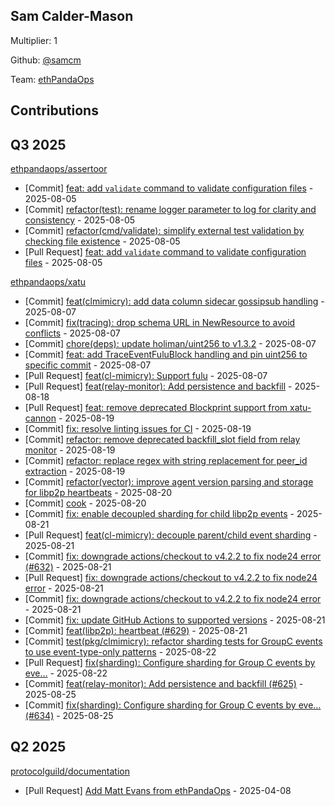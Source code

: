 
## Sam Calder-Mason
Multiplier: 1

Github: [@samcm](https://github.com/samcm)

Team: [ethPandaOps](https://github.com/ethpandaops)

## Contributions

## Q3 2025


[ethpandaops/assertoor](https://github.com/ethpandaops/assertoor)
* [Commit] [feat: add `validate` command to validate configuration files](https://github.com/ethpandaops/assertoor/commit/7d3effdc65b0b73b61f879173351147c31c0733b) - 2025-08-05
* [Commit] [refactor(test): rename logger parameter to log for clarity and consistency](https://github.com/ethpandaops/assertoor/commit/896e71b9b84e32381b91f097a7425247b9373a4e) - 2025-08-05
* [Commit] [refactor(cmd/validate): simplify external test validation by checking file existence](https://github.com/ethpandaops/assertoor/commit/584d74235c048aeb6f00cb1fbde2f9550cdf0d98) - 2025-08-05
* [Pull Request] [feat: add `validate` command to validate configuration files](https://github.com/ethpandaops/assertoor/pull/111) - 2025-08-05

[ethpandaops/xatu](https://github.com/ethpandaops/xatu)
* [Commit] [feat(clmimicry): add data column sidecar gossipsub handling](https://github.com/ethpandaops/xatu/commit/e1b4a6555a3c58052e4b337f7ec06f1dcc3cc67c) - 2025-08-07
* [Commit] [fix(tracing): drop schema URL in NewResource to avoid conflicts](https://github.com/ethpandaops/xatu/commit/ff4074818888463acaae18bb126cb5b824bf064c) - 2025-08-07
* [Commit] [chore(deps): update holiman/uint256 to v1.3.2](https://github.com/ethpandaops/xatu/commit/d5b330a90a1bf9bb21839a808950428cde9ea38c) - 2025-08-07
* [Commit] [feat: add TraceEventFuluBlock handling and pin uint256 to specific commit](https://github.com/ethpandaops/xatu/commit/88c651377d56bb485d2d746e4ab09843eae54921) - 2025-08-07
* [Pull Request] [feat(cl-mimicry): Support fulu](https://github.com/ethpandaops/xatu/pull/620) - 2025-08-07
* [Pull Request] [feat(relay-monitor): Add persistence and backfill](https://github.com/ethpandaops/xatu/pull/625) - 2025-08-18
* [Pull Request] [feat: remove deprecated Blockprint support from xatu-cannon](https://github.com/ethpandaops/xatu/pull/628) - 2025-08-19
* [Commit] [fix: resolve linting issues for CI](https://github.com/ethpandaops/xatu/commit/e5d065304b151b891a534cb1798c74d6142f2f7c) - 2025-08-19
* [Commit] [refactor: remove deprecated backfill_slot field from relay monitor](https://github.com/ethpandaops/xatu/commit/239899aaed124733eab82d22891d39c0db256ea3) - 2025-08-19
* [Commit] [refactor: replace regex with string replacement for peer_id extraction](https://github.com/ethpandaops/xatu/commit/66bb8f4c32932454f381f2e1346a08dca9dd5be9) - 2025-08-19
* [Commit] [refactor(vector): improve agent version parsing and storage for libp2p heartbeats](https://github.com/ethpandaops/xatu/commit/6f3cb6f6c67baad1afacba73f4b5d0879d051784) - 2025-08-20
* [Commit] [cook](https://github.com/ethpandaops/xatu/commit/2c013af0b5a4b476df916c38899a010beedb254f) - 2025-08-20
* [Commit] [fix: enable decoupled sharding for child libp2p events](https://github.com/ethpandaops/xatu/commit/7054abbd20d25d59d118317aa24a850db76a5cc2) - 2025-08-21
* [Pull Request] [feat(cl-mimicry): decouple parent/child event sharding](https://github.com/ethpandaops/xatu/pull/633) - 2025-08-21
* [Commit] [fix: downgrade actions/checkout to v4.2.2 to fix node24 error (#632)](https://github.com/ethpandaops/xatu/commit/cb9f0ba24221398bc641495735a666b2beaa0ee9) - 2025-08-21
* [Pull Request] [fix: downgrade actions/checkout to v4.2.2 to fix node24 error](https://github.com/ethpandaops/xatu/pull/632) - 2025-08-21
* [Commit] [fix: downgrade actions/checkout to v4.2.2 to fix node24 error](https://github.com/ethpandaops/xatu/commit/f446d545ecd88d2d0df8e9f1225295f1a24f104c) - 2025-08-21
* [Commit] [fix: update GitHub Actions to supported versions](https://github.com/ethpandaops/xatu/commit/5bd66286eb06d6e316be8100b40fda400f6b8f80) - 2025-08-21
* [Commit] [feat(libp2p): heartbeat (#629)](https://github.com/ethpandaops/xatu/commit/a20a1efb59ac35ca04a904541bfd394bfdffcee2) - 2025-08-21
* [Commit] [test(pkg/clmimicry): refactor sharding tests for GroupC events to use event-type-only patterns](https://github.com/ethpandaops/xatu/commit/3e15d6d3153b0e9d22b5972f10fcb5366efe1c90) - 2025-08-22
* [Pull Request] [fix(sharding): Configure sharding for Group C events by eve…](https://github.com/ethpandaops/xatu/pull/634) - 2025-08-22
* [Commit] [feat(relay-monitor): Add persistence and backfill (#625)](https://github.com/ethpandaops/xatu/commit/31664f19c9610fb4228274bcf3a948938cd3b4ac) - 2025-08-25
* [Commit] [fix(sharding): Configure sharding for Group C events by eve… (#634)](https://github.com/ethpandaops/xatu/commit/cf6636ef169ca28bf1e81576686316aecb423299) - 2025-08-25
## Q2 2025

[protocolguild/documentation](https://github.com/protocolguild/documentation)
* [Pull Request] [Add Matt Evans from ethPandaOps](https://github.com/protocolguild/documentation/pull/337) - 2025-04-08
